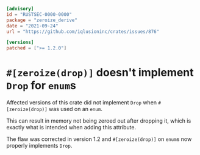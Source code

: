 ```toml
[advisory]
id = "RUSTSEC-0000-0000"
package = "zeroize_derive"
date = "2021-09-24"
url = "https://github.com/iqlusioninc/crates/issues/876"

[versions]
patched = [">= 1.2.0"]
```

# `#[zeroize(drop)]` doesn't implement `Drop` for `enum`s

Affected versions of this crate did not implement `Drop` when `#[zeroize(drop)]` was used on an `enum`.

This can result in memory not being zeroed out after dropping it, which is exactly what is intended when adding this attribute.

The flaw was corrected in version 1.2 and `#[zeroize(drop)]` on `enum`s now properly implements `Drop`.
